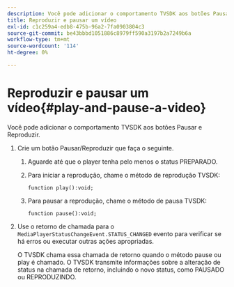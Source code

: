 ```yaml
---
description: Você pode adicionar o comportamento TVSDK aos botões Pausar e Reproduzir.
title: Reproduzir e pausar um vídeo
exl-id: c1c259a4-edb8-475b-96a2-7fa0903804c3
source-git-commit: be43bbbd1051886c8979ff590a3197b2a7249b6a
workflow-type: tm+mt
source-wordcount: '114'
ht-degree: 0%

---
```


# Reproduzir e pausar um vídeo{#play-and-pause-a-video}

Você pode adicionar o comportamento TVSDK aos botões Pausar e Reproduzir.

1. Crie um botão Pausar/Reproduzir que faça o seguinte.
   1. Aguarde até que o player tenha pelo menos o status PREPARADO.
   1. Para iniciar a reprodução, chame o método de reprodução TVSDK:

      ```
      function play():void;
      ```

   1. Para pausar a reprodução, chame o método de pausa TVSDK:

      ```
      function pause():void;
      ```

1. Use o retorno de chamada para o `MediaPlayerStatusChangeEvent.STATUS_CHANGED` evento para verificar se há erros ou executar outras ações apropriadas.

   O TVSDK chama essa chamada de retorno quando o método pause ou play é chamado. O TVSDK transmite informações sobre a alteração de status na chamada de retorno, incluindo o novo status, como PAUSADO ou REPRODUZINDO.
